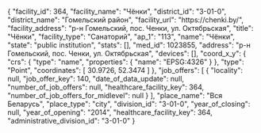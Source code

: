 {
    "facility_id": 364,
    "facility_name": "Чёнки",
    "district_id": "3-01-0",
    "district_name": "Гомельский район",
    "facility_url": "https:\/\/chenki.by\/",
    "facility_address": "р-н Гомельский, пос. Ченки, ул. Октябрьская",
    "title": "Чёнки",
    "facility_type": "Санаторий",
    "ap_1": "113",
    "name": "Чёнки",
    "state": "public institution",
    "stats": [],
    "med_id": 1023855,
    "address": "р-н Гомельский, пос. Ченки, ул. Октябрьская",
    "devices": [],
    "coord_x_y": {
        "crs": {
            "type": "name",
            "properties": {
                "name": "EPSG:4326"
            }
        },
        "type": "Point",
        "coordinates": [
            30.9726,
            52.3474
        ]
    },
    "job_offers": [
        {
            "locality": null,
            "job_offer_key": 140,
            "date_of_data_update": null,
            "number_of_job_offers": null,
            "healthcare_facility_key": 364,
            "number_of_job_offers_for_midlevel": null
        }
    ],
    "place_name": "Вся Беларусь",
    "place_type": "city",
    "division_id": "3-01-0",
    "year_of_closing": null,
    "year_of_opening": "2014",
    "healthcare_facility_key": 364,
    "administrative_division_id": "3-01-0"
}